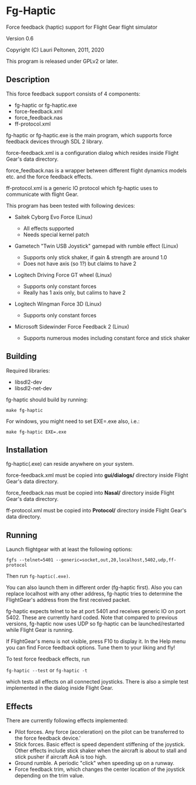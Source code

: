 Fg-Haptic
=========

Force feedback (haptic) support for Flight Gear flight simulator

Version 0.6

Copyright (C) Lauri Peltonen, 2011, 2020

This program is released under GPLv2 or later.


Description
-----------

This force feedback support consists of 4 components:
- fg-haptic or fg-haptic.exe
- force-feedback.xml
- force_feedback.nas
- ff-protocol.xml

fg-haptic or fg-haptic.exe is the main program, which
supports force feedback devices through SDL 2 library.

force-feedback.xml is a configuration dialog which resides
inside Flight Gear's data directory.

force_feedback.nas is a wrapper between different flight
dynamics models etc. and the force feedback effects.

ff-protocol.xml is a generic IO protocol which fg-haptic
uses to communicate with flight Gear.

This program has been tested with following devices:

- Saitek Cyborg Evo Force (Linux)
  * All effects supported
  * Needs special kernel patch

- Gametech "Twin USB Joystick" gamepad with rumble effect (Linux)
  * Supports only stick shaker, if gain & strength are around 1.0
  * Does not have axis (so 1?) but claims to have 2

- Logitech Driving Force GT wheel (Linux)
  * Supports only constant forces
  * Really has 1 axis only, but calims to have 2

- Logitech Wingman Force 3D (Linux)
  * Supports only constant forces

- Microsoft Sidewinder Force Feedback 2 (Linux)
  * Supports numerous modes including constant force and stick shaker


Building
--------

Required libraries:
- libsdl2-dev
- libsdl2-net-dev

fg-haptic should build by running:

    make fg-haptic


For windows, you might need to set EXE=.exe also, i.e.:

    make fg-haptic EXE=.exe



Installation
------------

fg-haptic(.exe) can reside anywhere on your system.

force-feedback.xml must be copied into **gui/dialogs/** directory
inside Flight Gear's data directory.

force_feedback.nas must be copied into **Nasal/** directory
inside Flight Gear's data directory.

ff-protocol.xml must be copied into **Protocol/** directory
inside Flight Gear's data directory.



Running
-------

Launch flightgear with at least the following options:

    fgfs --telnet=5401 --generic=socket,out,20,localhost,5402,udp,ff-protocol

Then run ```fg-haptic(.exe)```.

You can also launch them in different order (fg-haptic first). Also you can 
replace localhost with any other address, fg-haptic tries to determine the
FlightGear's address from the first received packet.

fg-haptic expects telnet to be at port 5401 and receives generic IO on port
5402. These are currently hard coded. Note that compared to previous versions,
fg-haptic now uses UDP so fg-haptic can be launched/restarted while Flight Gear
is running.

If FlightGear's menu is not visible, press F10 to display it.
In the Help menu you can find Force feedback options.
Tune them to your liking and fly!

To test force feedback effects, run

```fg-haptic --test```    or  ```fg-haptic -t```

which tests all effects on all connected joysticks. There is also a simple test
implemented in the dialog inside Flight Gear.

Effects
-------

There are currently following effects implemented:
- Pilot forces. Any force (acceleration) on the pilot can be transferred to the
force feedback device.'
- Stick forces. Basic effect is speed dependent stiffening of the joystick. Other
effects include stick shaker when the aircraft is about to stall and stick pusher
if aircraft AoA is too high.
- Ground rumble. A periodic "click" when speeding up on a runway.
- Force feedback trim, which changes the center location of the joystick depending
on the trim value.
